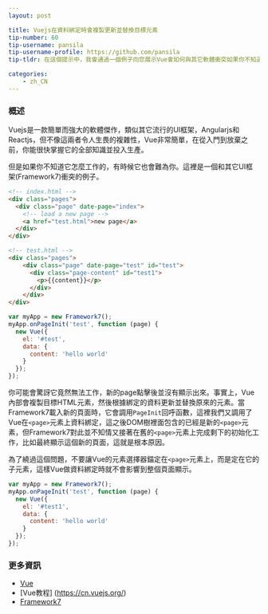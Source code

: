 ```yaml
---
layout: post

title: Vuejs在資料綁定時會複製更新並替換目標元素
tip-number: 60
tip-username: pansila
tip-username-profile: https://github.com/pansila
tip-tldr: 在這個提示中，我會通過一個例子向您展示Vue會如何與其它軟體衝突如果你不知道這一點。

categories:
    - zh_CN
---
```


### 概述

Vuejs是一款簡單而強大的軟體傑作，類似其它流行的UI框架，Angularjs和Reactjs，但不像這兩者令人生畏的複雜性，Vue非常簡單，在從入門到放棄之前，你能很快掌握它的全部知識並投入生產。

但是如果你不知道它怎麼工作的，有時候它也會難為你。這裡是一個和其它UI框架(Framework7)衝突的例子。

```html
<!-- index.html -->
<div class="pages">
  <div class="page" date-page="index">
    <!-- load a new page -->
    <a href="test.html">new page</a>
  </div>
</div>

<!-- test.html -->
<div class="pages">
	<div class="page" date-page="test" id="test">
	  <div class="page-content" id="test1">
		<p>{{content}}</p>
	  </div>
	</div>
</div>
```

```js
var myApp = new Framework7();
myApp.onPageInit('test', function (page) {
  new Vue({
    el: '#test',
    data: {
      content: 'hello world'
    }
  });
});
```

你可能會驚訝它竟然無法工作，新的page點擊後並沒有顯示出來。事實上，Vue內部會複製目標HTML元素，然後根據綁定的資料更新並替換原來的元素。當Framework7載入新的頁面時，它會調用`PageInit`回呼函數，這裡我們又調用了Vue在`<page>`元素上資料綁定，這之後DOM樹裡面包含的已經是新的`<page>`元素，但Framework7對此並不知情又接著在舊的`<page>`元素上完成剩下的初始化工作，比如最終顯示這個新的頁面，這就是根本原因。

為了繞過這個問題，不要讓Vue的元素選擇器錨定在`<page>`元素上，而是定在它的子元素，這樣Vue做資料綁定時就不會影響到整個頁面顯示。

```js
var myApp = new Framework7();
myApp.onPageInit('test', function (page) {
  new Vue({
    el: '#test1',
    data: {
      content: 'hello world'
    }
  });
});
```

### 更多資訊

- [Vue](https://github.com/Vuejs/Vue)
- [Vue教程] (https://cn.vuejs.org/)
- [Framework7](https://framework7.io/)
